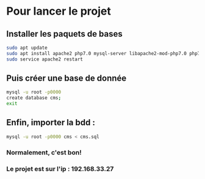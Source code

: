 # Pour lancer le projet

## Installer les paquets de bases

```bash
sudo apt update
sudo apt install apache2 php7.0 mysql-server libapache2-mod-php7.0 php7.0-mysql -y
sudo service apache2 restart
```

## Puis créer une base de donnée
```bash
mysql -u root -p0000
create database cms;
exit
```

## Enfin, importer la bdd :
```bash
mysql -u root -p0000 cms < cms.sql
```


### Normalement, c'est bon!
### Le projet est sur l'ip : 192.168.33.27
